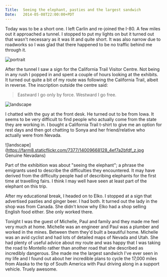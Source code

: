 ```yaml
---
Title:	Seeing the elephant, pasties and the largest sandwich
Date:	2014-05-08T22:00:00+PDT
---
```


Today was to be a short one. I left Carlin and re-joined the I-80. A few miles out it approached a tunnel. I stopped to put my lights on but it turned out that wasn't necessary as it was lit and quite short. It was also narrow due to roadworks so I was glad that there happened to be no traffic behind me through it.

![portrait](https://farm6.staticflickr.com/5489/14196319915_b0b58b16f3_c.jpg "California Trail")

After the tunnel I saw a sign for the California Trail Visitor Centre. Not being in any rush I popped in and spent a couple of hours looking at the exhibits. It turned out quite a bit of my route was following the California Trail, albeit in reverse. The inscription outside the centre said:

> Eastward I go only by force. Westward I go free.

![landscape](https://farm6.staticflickr.com/5535/14173181026_88e2c1ce58_z.jpg "Eastward I go only by force. Westward I go free.")

I chatted with the guy at the front desk. He turned out to be from Iowa. It seems to be very difficult to find people who actually come from the state they are working in. I bought a California Trail t-shirt to give me an option for rest days and then got chatting to Sonya and her friend/relative who actually were from Nevada.

![landscape](https://farm8.staticflickr.com/7377/14009668128_4ef7a2bfdf_z.jpg Genuine Nevadans)

Part of the exhibition was about "seeing the elephant"; a phrase the emigrants used to describe the difficulties they encountered. It may have derived from the difficulty people had of describing elephants for the first time at travelling fairs. I think I may well have seen at least part of the elephant on this trip.

After my educational break, I headed on to Elko. I stopped at a sign that advertised pasties and ginger beer. I had both. It turned out the lady in the shop was from Canada. She didn't know why Elko had a shop selling English food either. She only worked there.

Tonight I was the guest of Michelle, Paul and family and they made me feel very much at home. Michelle was an engineer and Paul was a plumber and worked in the mines. Between them they'd built a beautiful home. Michelle was an avid cyclist and had lots of detailed maps of Nevada and Utah. She had plenty of useful advice about my route and was happy that I was taking the road to Montello rather than another road that she described as incredibly dangerous. She made me the largest sandwich I've ever seen in my life and I found out about her incredible plans to cycle the 17,000 miles from Alaska to the tip of South America with Paul driving along in a support vehicle. Truely awesome.